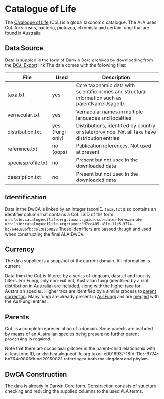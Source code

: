 # Catalogue of Life

The [Catalogue of Life](http://www.catalogueoflife.org/) (CoL) is a global taxonomic catalogue.
The ALA uses CoL for viruses, bacteria, protozoa, chromista and certain fungi that are found in Australia.

## Data Source

Data is suppled in the form of Darwin Core archives by downloading from the [DCA_Export](http://www.catalogueoflife.org/DCA_Export/) link
The data comes with the following files:

| File | Used | Description |
| ---- | ---- | ----------- |
| taxa.txt | yes | Core taxonomic data with scientific names and structural information such as parentNameUsageID |
| vernacular.txt | yes | Vernacular names in multiple languages and localities |
| distribution.txt | yes (fungi only) | Distributions, identified by country or state/province. Not all taxa have distribution entries |
| reference.txt | no (oops) | Publication references. Not used at present |
| speciesprofile.txt | no | Present but not used in the downloaded data |
| description.txt | no | Present but not used in the downloaded data |
 
## Identification

Data in the DwCA is linked by an integer taxonID.
`taxa.txt` also contains an identifier column that contains a CoL LSID of the form
`urn:lsid:catalogueoflife.org:taxon:<guid>:col<date>` for example
`urn:lsid:catalogueoflife.org:taxon:0d7cd405-18fe-11e5-9774-bc764e0806fb:col20150828`
These identifiers are passed though and used when constructing the final ALA DwCA.

## Currency

The data supplied is a snapshot of the current domain.
All information is current.

Data from the CoL is filtered by a series of kingdom, dataset and locality filters.
For Fungi, only non-exitinct, Australian fungi (identified by a real distribution in Australia) are included,
along with the higher taxa for Australian species.
Higher taxa are identified by a similar process to [parent correction](processing-basics.md#correcting-parents).
Many fungi are already present in [AusFungi](ausfungi.md) and are [merged](merging.md) with the AusFungi entries.


## Parents

CoL is a complete representation of a domain.
Since parents are included by means of an Australian species being present no further parent processing is required.

Note that there are occasional glitches in the parent-child relationship with at least one ID, 
urn:lsid:catalogueoflife.org:taxon:e0016937-18fd-11e5-9774-bc764e0806fb:col20150828 referring to both the
kingdom and phylum.


## DwCA Construction

The data is already in Darwin Core form.
Construction consists of structure checking and reducing the supplied columns to the used ALA terms.
